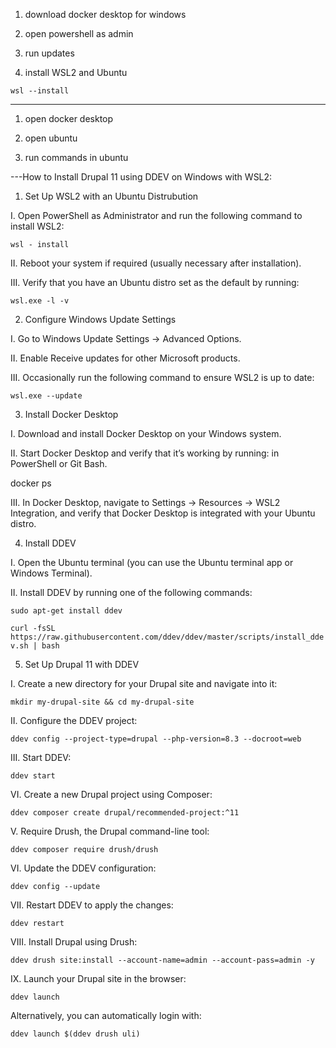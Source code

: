 1. download docker desktop for windows

2. open powershell as admin

3. run updates

4. install WSL2 and Ubuntu

```wsl --install```

---

1. open docker desktop

2. open ubuntu

3. run commands in ubuntu

---How to Install Drupal 11 using DDEV on Windows with WSL2:

1. Set Up WSL2 with an Ubuntu Distrubution

I. Open PowerShell as Administrator and run the following command to install WSL2:

```wsl - install```

II. Reboot your system if required (usually necessary after installation).

III. Verify that you have an Ubuntu distro set as the default by running:

```wsl.exe -l -v```

2. Configure Windows Update Settings

I. Go to Windows Update Settings → Advanced Options.

II. Enable Receive updates for other Microsoft products.

III. Occasionally run the following command to ensure WSL2 is up to date:

```wsl.exe --update```

3. Install Docker Desktop

I. Download and install Docker Desktop on your Windows system.

II. Start Docker Desktop and verify that it’s working by running: in PowerShell or Git Bash.

docker ps

III. In Docker Desktop, navigate to Settings → Resources → WSL2 Integration, and verify that Docker Desktop is integrated with your Ubuntu distro.

4. Install DDEV

I. Open the Ubuntu terminal (you can use the Ubuntu terminal app or Windows Terminal).

II. Install DDEV by running one of the following commands:

```sudo apt-get install ddev```

```curl -fsSL https://raw.githubusercontent.com/ddev/ddev/master/scripts/install_ddev.sh | bash```

5. Set Up Drupal 11 with DDEV

I. Create a new directory for your Drupal site and navigate into it:

```mkdir my-drupal-site && cd my-drupal-site```

II. Configure the DDEV project:

```ddev config --project-type=drupal --php-version=8.3 --docroot=web```

III. Start DDEV:

```ddev start```

VI. Create a new Drupal project using Composer:

```ddev composer create drupal/recommended-project:^11```

V. Require Drush, the Drupal command-line tool:

```ddev composer require drush/drush```

VI. Update the DDEV configuration:

```ddev config --update```

VII. Restart DDEV to apply the changes:

```ddev restart```

VIII. Install Drupal using Drush:

```ddev drush site:install --account-name=admin --account-pass=admin -y```

IX. Launch your Drupal site in the browser:

```ddev launch```

Alternatively, you can automatically login with:

```ddev launch $(ddev drush uli)```



